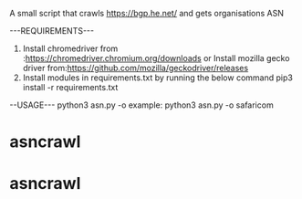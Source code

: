A small script that crawls https://bgp.he.net/ and gets organisations ASN

---REQUIREMENTS---

1. Install chromedriver from :https://chromedriver.chromium.org/downloads
or 
Install mozilla gecko driver from:https://github.com/mozilla/geckodriver/releases
2. Install modules in requirements.txt by running the below command
   pip3 install -r requirements.txt


--USAGE---
python3 asn.py -o <organisation>
example: python3 asn.py -o safaricom
# asncrawl
# asncrawl
